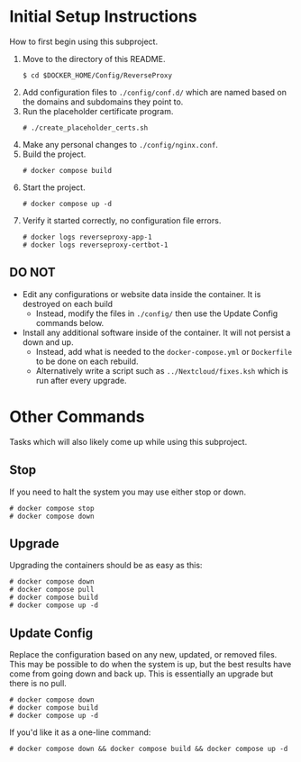 # Initial Setup Instructions
How to first begin using this subproject.
1. Move to the directory of this README.
    ```
    $ cd $DOCKER_HOME/Config/ReverseProxy
    ```
1. Add configuration files to `./config/conf.d/` which are named based on the domains and subdomains they point to.
1. Run the placeholder certificate program.
    ```
    # ./create_placeholder_certs.sh
    ```
1. Make any personal changes to `./config/nginx.conf`.
1. Build the project.
    ```
    # docker compose build
    ```
1. Start the project.
    ```
    # docker compose up -d
    ```
1. Verify it started correctly, no configuration file errors.
    ```
    # docker logs reverseproxy-app-1
    # docker logs reverseproxy-certbot-1
    ```

## DO NOT
* Edit any configurations or website data inside the container. It is destroyed on each build
    * Instead, modify the files in `./config/` then use the Update Config commands below.
* Install any additional software inside of the container. It will not persist a down and up.
    * Instead, add what is needed to the `docker-compose.yml` or `Dockerfile` to be done on each rebuild.
    * Alternatively write a script such as `../Nextcloud/fixes.ksh` which is run after every upgrade.

# Other Commands
Tasks which will also likely come up while using this subproject.

## Stop
If you need to halt the system you may use either stop or down.
```
# docker compose stop
# docker compose down
```

## Upgrade
Upgrading the containers should be as easy as this:
```
# docker compose down
# docker compose pull
# docker compose build
# docker compose up -d
```

## Update Config
Replace the configuration based on any new, updated, or removed files.
This may be possible to do when the system is up, but the best results have come from going down and back up.
This is essentially an upgrade but there is no pull.
```
# docker compose down
# docker compose build
# docker compose up -d
```
If you'd like it as a one-line command:
```
# docker compose down && docker compose build && docker compose up -d
```
